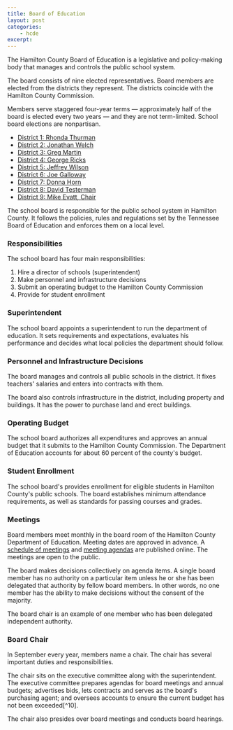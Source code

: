 ```yaml
---
title: Board of Education
layout: post
categories:
    - hcde
excerpt:
---
```


The Hamilton County Board of Education is a legislative and policy-making body that manages and controls the public school system.

The board consists of nine elected representatives. Board members are elected from the districts they represent. The districts coincide with the Hamilton County Commission.

Members serve staggered four-year terms — approximately half of the board is elected every two years — and they are not term-limited. School board elections are nonpartisan.

+ [District 1: Rhonda Thurman](http://hamiltoncountyde.schoolinsites.com/Default.asp?PN=StaffList&SubP='Staff'&DivisionID=14291&DepartmentID=&SubDepartmentID=&StaffID='48902')
+ [District 2: Jonathan Welch](http://hamiltoncountyde.schoolinsites.com/Default.asp?PN=BoardMembers&SubP=Board&DivisionID=14291&DepartmentID=0&SubDepartmentID=0&StaffID='45747')
+ [District 3: Greg Martin](http://hamiltoncountyde.schoolinsites.com/Default.asp?PN=BoardMembers&SubP=Board&DivisionID=14291&DepartmentID=0&SubDepartmentID=0&StaffID='45764')
+ [District 4: George Ricks](http://hamiltoncountyde.schoolinsites.com/Default.asp?PN=StaffList&SubP='Staff'&DivisionID=14291&DepartmentID=&SubDepartmentID=&StaffID='45576')
+ [District 5: Jeffrey Wilson](http://www.hcde.org/Default.asp?PN=StaffList&SubP='Staff'&DivisionID=14291&DepartmentID=&SubDepartmentID=&StaffID='49210')
+ [District 6: Joe Galloway](http://www.hcde.org/Default.asp?PN=StaffList&SubP='Staff'&DivisionID=14291&DepartmentID=&SubDepartmentID=&StaffID='46558')
+ [District 7: Donna Horn](http://hamiltoncountyde.schoolinsites.com/Default.asp?PN=BoardMembers&SubP=Board&DivisionID=14291&DepartmentID=0&SubDepartmentID=0&StaffID='45583')
+ [District 8: David Testerman](http://hamiltoncountyde.schoolinsites.com/Default.asp?PN=StaffList&SubP='Staff'&DivisionID=14291&DepartmentID=&SubDepartmentID=&StaffID='45575')
+ [District 9: Mike Evatt, Chair](http://www.hcde.org/Default.asp?PN=StaffList&SubP='Staff'&DivisionID=14291&DepartmentID=&SubDepartmentID=&StaffID='46559')

The school board is responsible for the public school system in Hamilton County. It follows the policies, rules and regulations set by the Tennessee Board of Education and enforces them on a local level.

### Responsibilities

The school board has four main responsibilities:

1. Hire a director of schools (superintendent)
2. Make personnel and infrastructure decisions
3. Submit an operating budget to the Hamilton County Commission
4. Provide for student enrollment

### Superintendent

The school board appoints a superintendent to run the department of education. It sets requirements and expectations, evaluates his performance and decides what local policies the department should follow.

### Personnel and Infrastructure Decisions

The board manages and controls all public schools in the district. It fixes teachers' salaries and enters into contracts with them.

The board also controls infrastructure in the district, including property and buildings. It has the power to purchase land and erect buildings.

### Operating Budget

The school board authorizes all expenditures and approves an annual budget that it submits to the Hamilton County Commission. The Department of Education accounts for about 60 percent of the county's budget.

### Student Enrollment

The school board's provides enrollment for eligible students in Hamilton County's public schools. The board establishes minimum attendance requirements, as well as standards for passing courses and grades.

### Meetings

Board members meet monthly in the board room of the Hamilton County Department of Education. Meeting dates are approved in advance. A [schedule of meetings](http://www.hcde.org/school-board/board-of-education-schedule-of) and [meeting agendas](http://www.hcde.org/school-board/board-of-education-meeting-agendas) are published online. The meetings are open to the public.

The board makes decisions collectively on agenda items. A single board member has no authority on a particular item unless he or she has been delegated that authority by fellow board members. In other words, no one member has the ability to make decisions without the consent of the majority.

The board chair is an example of one member who has been delegated independent authority.

### Board Chair

In September every year, members name a chair. The chair has several important duties and responsibilities.

The chair sits on the executive committee along with the superintendent. The executive committee prepares agendas for board meetings and annual budgets; advertises bids, lets contracts and serves as the board's purchasing agent; and oversees accounts to ensure the current budget has not been exceeded[^10].

The chair also presides over board meetings and conducts board hearings.
